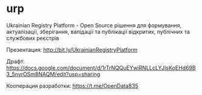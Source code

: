# urp
Ukrainian Registry Platform - Open Source рішення для формування, актуалізації,  зберігання, валідації та публікації  відкритих, публічних та службових реєстрів


Презентация: http://bit.ly/UkrainianRegistryPlatform

Драфт: https://docs.google.com/document/d/1rTrNQQuEYwiRNLLcLYJIsKoEHd69B3_5nyrOSm8NAQM/edit?usp=sharing

Кооперация разработки: https://t.me/OpenData835
